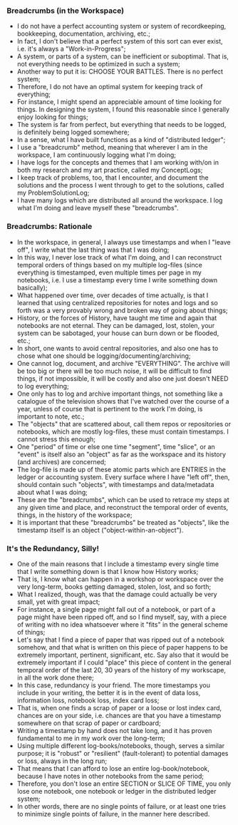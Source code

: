 ### Breadcrumbs (in the Workspace)
* I do not have a perfect accounting system or system of recordkeeping, bookkeeping, documentation, archiving, etc.;
* In fact, I don't believe that a perfect system of this sort can ever exist, i.e. it's always a "Work-in-Progress";
* A system, or parts of a system, can be inefficient or suboptimal. That is, not everything needs to be optimized in such a system;
* Another way to put it is: CHOOSE YOUR BATTLES. There is no perfect system;
* Therefore, I do not have an optimal system for keeping track of everything;
* For instance, I might spend an appreciable amount of time looking for things. In designing the system, I found this reasonable since I generally enjoy looking for things;
* The system is far from perfect, but everything that needs to be logged, is definitely being logged somewhere;
* In a sense, what I have built functions as a kind of "distributed ledger";
* I use a "breadcrumb" method, meaning that wherever I am in the workspace, I am continuously logging what I'm doing;
* I have logs for the concepts and themes that I am working with/on in both my research and my art practice, called my ConceptLogs;
* I keep track of problems, too, that I encounter, and document the solutions and the process I went through to get to the solutions, called my ProblemSolutionLog;
* I have many logs which are distributed all around the workspace. I log what I'm doing and leave myself these "breadcrumbs".

### Breadcrumbs: Rationale
* In the workspace, in general, I always use timestamps and when I "leave off", I write what the last thing was that I was doing;
* In this way, I never lose track of what I'm doing, and I can reconstruct temporal orders of things based on my multiple log-files (since everything is timestamped, even multiple times per page in my notebooks, i.e. I use a timestamp every time I write something down basically);
* What happened over time, over decades of time actually, is that I learned that using centralized repositories for notes and logs and so forth was a very provably wrong and broken way of going about things;
* History, or the forces of History, have taught me time and again that notebooks are not eternal. They can be damaged, lost, stolen, your system can be sabotaged, your house can burn down or be flooded, etc.;
* In short, one wants to avoid central repositories, and also one has to chose what one should be logging/documenting/archiving;
* One cannot log, document, and archive "EVERYTHING". The archive will be too big or there will be too much noise, it will be difficult to find things, if not impossible, it will be costly and also one just doesn't NEED to log everything;
* One only has to log and archive important things, not something like a catalogue of the television shows that I've watched over the course of a year, unless of course that is pertinent to the work I'm doing, is important to note, etc.;
* The "objects" that are scattered about, call them repos or repositories or notebooks, which are mostly log-files, these must contain timestamps. I cannot stress this enough;
* One "period" of time or else one time "segment", time "slice", or an "event" is itself also an "object" as far as the workspace and its history (and archives) are concerned;
* The log-file is made up of these atomic parts which are ENTRIES in the ledger or accounting system. Every surface where I have "left off", then, should contain such "objects", with timestamps and data/metadata about what I was doing;
* These are the "breadcrumbs", which can be used to retrace my steps at any given time and place, and reconstruct the temporal order of events, things, in the history of the workspace;
* It is important that these "breadcrumbs" be treated as "objects", like the timestamp itself is an object ("object-within-an-object").

### It's the Redundancy, Silly!
* One of the main reasons that I include a timestamp every single time that I write something down is that I know how History works;
* That is, I know what can happen in a workshop or workspace over the very long-term, books getting damaged, stolen, lost, and so forth;
* What I realized, though, was that the damage could actually be very small, yet with great impact;
* For instance, a single page might fall out of a notebook, or part of a page might have been ripped off, and so I find myself, say, with a piece of writing with no idea whatsoever where it "fits" in the general scheme of things;
* Let's say that I find a piece of paper that was ripped out of a notebook somehow, and that what is written on this piece of paper happens to be extremely important, pertinent, significant, etc. Say also that it would be extremely important if I could "place" this piece of content in the general temporal order of the last 20, 30 years of the history of my workscape, in all the work done there;
* In this case, redundancy is your friend. The more timestamps you include in your writing, the better it is in the event of data loss, information loss, notebook loss, index card loss;
* That is, when one finds a scrap of paper or a loose or lost index card, chances are on your side, i.e. chances are that you have a timestamp somewhere on that scrap of paper or cardboard;
* Writing a timestamp by hand does not take long, and it has proven fundamental to me in my work over the long-term;
* Using multiple different log-books/notebooks, though, serves a similar purpose; it is "robust" or "resilient" (fault-tolerant) to potential damages or loss, always in the long run;
* That means that I can afford to lose an entire log-book/notebook, because I have notes in other notebooks from the same period;
* Therefore, you don't lose an entire SECTION or SLICE OF TIME, you only lose one notebook, one notebook or ledger in the distributed ledger system;
* In other words, there are no single points of failure, or at least one tries to minimize single points of failure, in the manner here described.
